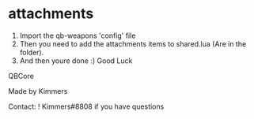 # attachments
 
 
 1. Import the qb-weapons 'config' file
 2. Then you need to add the attachments items to shared.lua (Are in the folder).
 3. And then youre done :) Good Luck



QBCore

Made by Kimmers

Contact: ! Kimmers#8808 if you have questions
   
